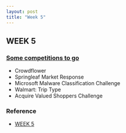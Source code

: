 ```yaml
---
layout: post
title: "Week 5"
---
```



## WEEK 5

### [Some competitions to go](https://www.coursera.org/learn/competitive-data-science/supplement/P1A3Z/additional-material-and-links)
- Crowdflower
- Springleaf Market Response
- Microsoft Malware Classification Challenge
- Walmart: Trip Type
- Acquire Valued Shoppers Challenge

### Reference
- [WEEK 5](https://www.coursera.org/learn/competitive-data-science/supplement/P1A3Z/additional-material-and-links)
